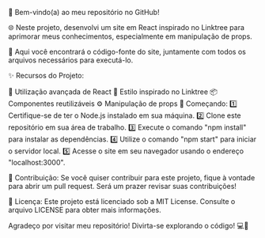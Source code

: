 👋 Bem-vindo(a) ao meu repositório no GitHub!

🌐 Neste projeto, desenvolvi um site em React inspirado no Linktree para aprimorar meus conhecimentos, especialmente em manipulação de props.

📁 Aqui você encontrará o código-fonte do site, juntamente com todos os arquivos necessários para executá-lo.

✨ Recursos do Projeto:

🚀 Utilização avançada de React
🎨 Estilo inspirado no Linktree
📦 Componentes reutilizáveis
⚙️ Manipulação de props
🚀 Começando:
1️⃣ Certifique-se de ter o Node.js instalado em sua máquina.
2️⃣ Clone este repositório em sua área de trabalho.
3️⃣ Execute o comando "npm install" para instalar as dependências.
4️⃣ Utilize o comando "npm start" para iniciar o servidor local.
5️⃣ Acesse o site em seu navegador usando o endereço "localhost:3000".

🤝 Contribuição:
Se você quiser contribuir para este projeto, fique à vontade para abrir um pull request. Será um prazer revisar suas contribuições!

📝 Licença:
Este projeto está licenciado sob a MIT License. Consulte o arquivo LICENSE para obter mais informações.

Agradeço por visitar meu repositório! Divirta-se explorando o código! 💻🎉
